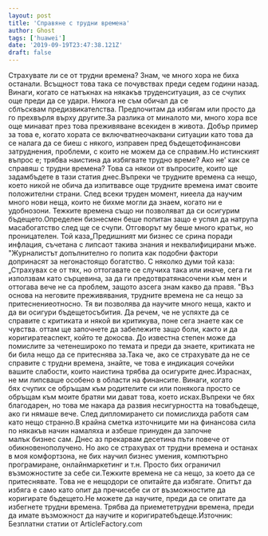 ```yaml
---
layout: post
title: 'Справяне с трудни времена'
author: Ghost
tags: ['huawei']
date: '2019-09-19T23:47:38.121Z'
draft: false
---
```


Страхувате ли се от трудни времена? Знам, че много хора не биха останали. Всъщност това така се почувствах преди седем години назад. Винаги, когато се натъкнах на някакъв труденситуация, аз се счупих още преди да се удари. Никога не съм обичал да се сблъсквам предизвикателства. Предпочитам да избягам или просто да го прехвърля върху другите.За разлика от миналото ми, много хора все още минават през това преживяване всекиден в живота. Добър пример за това е, когато хората се включватнеочаквани ситуации като това да се налага да се биеш с някого, изправен пред бъдещетофинансови затруднения, проблеми, с които не можем да се справим.Но истинският въпрос е; трябва наистина да избягвате трудно време? Ако не' как се справяш с трудни времена? Това са някои от въпросите, които ще задамбъдете в тази статия днес.Въпреки че трудните времена са нещо, което никой не обича да изпитвавсе още трудните времена имат своите положителни страни. След всеки труден момент, ниеела да научим много нови неща, които не бихме могли да знаем, когато ни е удобнозони. Тежките времена също ни позволяват да си осигурим бъдещето.Определен бизнесмен беше попитан защо е успял да натрупа масабогатство след ще се счупи. Отговорът му беше много кратък, но проницателен. Той каза„Предишният ми бизнес се срина поради инфлация, съчетана с липсаот такива знания и неквалифицирани мъже. "Журналистът допълнително го попита как подобни фактори допринасят за негонастоящо богатство. С няколко думи той каза: „Страхувах се от тях, но оттогавате се случиха така или иначе, сега ги използвам като сърцевина, за да ги предотвратянасочени към мен и оттогава вече не са проблем, защото азсега знам какво да правя. "Въз основа на неговите преживявания, трудните времена не са нещо за притеснениеотносно. Тя ви позволява да научите много неща, както и да ви осигури бъдещетосъбития. Да речем, че не успяхте да се справите с критиката и някой ви критикува, поне сега знаете как се чувства. оттам ще започнете да забележите защо боли, както и да коригиратеаспект, който те докосва. До известна степен може да помислите за четенешироко по темата и преди да знаете, критиката не би била нещо да се притеснява за.Така че, ако се страхувате да не се справите с трудни времена, знайте, че това е индикация сочейки вашите слабости, които наистина трябва да осигурите днес.Израснах, не ми липсваше особено в области на финансите. Винаги, когато бях счупих се обръщам към родителите си или понякога просто се обръщам към моите братяи ми дават това, което исках.Въпреки че бях благодарен, но това ме накара да развия несигурността на товабъдеще, ако ги нямаше вече. След дипломирането си помислихда работя сам като нещо странно.В крайна сметка източниците ми на финансова сила по някакъв начин намаляха и азбеше принуден да започне малък бизнес сам. Днес аз прекарвам десетина пъти повече от обикновенополучено. Но ако се страхувах от трудни времена и останах в моя комфортзона, не бих научил бизнес умения, компютърно програмиране, онлайнмаркетинг и т.н. Просто бих ограничил възможностите за себе си.Тежките времена не са нещо, за което да се притеснявате. Това не е нещодори се опитайте да избягате. Опитът да избяга е само като опит да пречисебе си от възможностите да коригирате бъдещето.Не можете да научите, преди да се опитате да избегнете трудни времена. Трябва да приемететрудни времена, преди да имате възможност да научите и коригиратебъдеще.Източник: Безплатни статии от ArticleFactory.com
